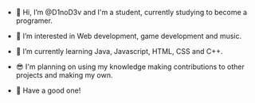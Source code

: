 - 👋 Hi, I’m @D1noD3v and I'm a student, currently studying to become a programer.
- 👀 I’m interested in Web development, game development and music.
- 🌱 I’m currently learning Java, Javascript, HTML, CSS and C++.

- 😎 I'm planning on using my knowledge making contributions to other projects and making my own.

- 👏 Have a good one!

<!---
D1noD3v/D1noD3v is a ✨ special ✨ repository because its `README.md` (this file) appears on your GitHub profile.
You can click the Preview link to take a look at your changes.
--->
